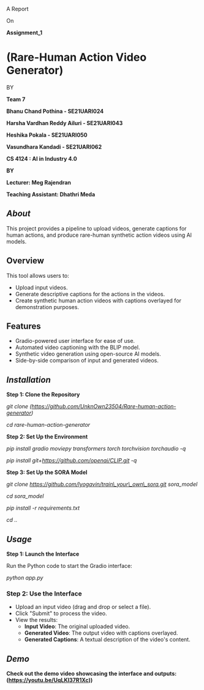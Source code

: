 A Report

On

**Assignment\_1**

# **(**Rare-Human Action Video Generator**)**

BY

**Team 7**

	

**Bhanu Chand Pothina \- SE21UARI024**

**Harsha Vardhan Reddy Ailuri \- SE21UARI043**

**Heshika Pokala \- SE21UARI050**

**Vasundhara Kandadi \- SE21UARI062**

**CS 4124 : AI in Industry 4.0**

**BY**

**Lecturer: Meg Rajendran** 

**Teaching Assistant: Dhathri Meda**


## *About*

This project provides a pipeline to upload videos, generate captions for human actions, and produce rare-human synthetic action videos using AI models.

## **Overview**

This tool allows users to:

* Upload input videos.  
* Generate descriptive captions for the actions in the videos.  
* Create synthetic human action videos with captions overlayed for demonstration purposes.

## **Features**

* Gradio-powered user interface for ease of use.  
* Automated video captioning with the BLIP model.  
* Synthetic video generation using open-source AI models.  
* Side-by-side comparison of input and generated videos.

		

## 

## 

## *Installation*

**Step 1: Clone the Repository**

*git clone (https://github.com/UnknOwn23504/Rare-human-action-generator)*

*cd rare-human-action-generator*

**Step 2: Set Up the Environment**

*pip install gradio moviepy transformers torch torchvision torchaudio \-q*

*pip install git+https://github.com/openai/CLIP.git \-q*

**Step 3: Set Up the SORA Model**

*git clone https://github.com/lyogavin/train\_your\_own\_sora.git sora\_model*

*cd sora\_model*

*pip install \-r requirements.txt*

*cd ..*

## *Usage*

**Step 1: Launch the Interface**

Run the Python code to start the Gradio interface:

*python app.py*

### **Step 2: Use the Interface**

* Upload an input video (drag and drop or select a file).  
* Click "Submit" to process the video.  
* View the results:  
  * **Input Video**: The original uploaded video.  
  * **Generated Video**: The output video with captions overlayed.  
  * **Generated Captions**: A textual description of the video's content.


## *Demo*

**Check out the demo video showcasing the interface and outputs: (https://youtu.be/UqLKl37R1Xc))**
